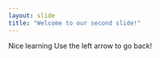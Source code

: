 ```yaml
---
layout: slide
title: "Welcome to our second slide!"
---
```

Nice learning
Use the left arrow to go back!
